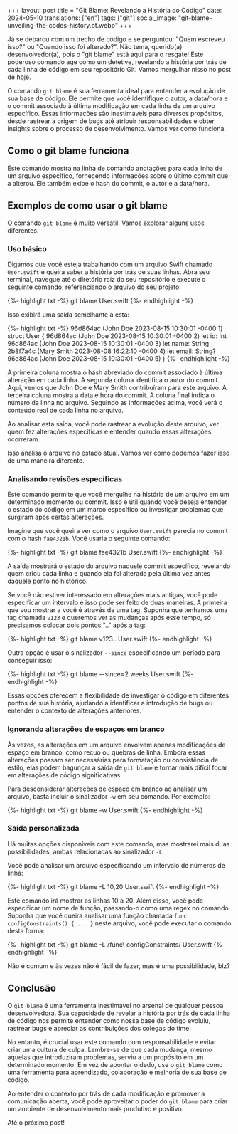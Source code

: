 +++
layout: post
title = "Git Blame: Revelando a História do Código"
date:   2024-05-10
translations: ["en"]
tags: ["git"]
social_image: "git-blame-unveiling-the-codes-history.pt.webp"
+++

<p class="intro"><span class="dropcap">J</span>á se deparou com um trecho de código e se perguntou: "Quem escreveu isso?" ou "Quando isso foi alterado?". Não tema, querido(a) desenvolvedor(a), pois o "git blame" está aqui para o resgate! Este poderoso comando age como um detetive, revelando a história por trás de cada linha de código em seu repositório Git. Vamos mergulhar nisso no post de hoje.</p>

O comando `git blame` é sua ferramenta ideal para entender a evolução de sua base de código. Ele permite que você identifique o autor, a data/hora e o commit associado à última modificação em cada linha de um arquivo específico. Essas informações são inestimáveis para diversos propósitos, desde rastrear a origem de bugs até atribuir responsabilidades e obter insights sobre o processo de desenvolvimento. Vamos ver como funciona.

## Como o git blame funciona
Este comando mostra na linha de comando anotações para cada linha de um arquivo específico, fornecendo informações sobre o último commit que a alterou. Ele também exibe o hash do commit, o autor e a data/hora.

## Exemplos de como usar o git blame
O comando `git blame` é muito versátil. Vamos explorar alguns usos diferentes.

### Uso básico
Digamos que você esteja trabalhando com um arquivo Swift chamado `User.swift` e queira saber a história por trás de suas linhas. Abra seu terminal, navegue até o diretório raiz do seu repositório e execute o seguinte comando, referenciando o arquivo do seu projeto:

{%- highlight txt -%}
git blame User.swift
{%- endhighlight -%}

Isso exibirá uma saída semelhante a esta:

{%- highlight txt -%}
96d864ac (John Doe   2023-08-15 10:30:01 -0400 1) struct User {
96d864ac (John Doe   2023-08-15 10:30:01 -0400 2)     let id: Int
96d864ac (John Doe   2023-08-15 10:30:01 -0400 3)     let name: String
2b8f7a4c (Mary Smith 2023-08-08 16:22:10 -0400 4)     let email: String?
96d864ac (John Doe   2023-08-15 10:30:01 -0400 5) }
{%- endhighlight -%}

A primeira coluna mostra o hash abreviado do commit associado à última alteração em cada linha. A segunda coluna identifica o autor do commit. Aqui, vemos que John Doe e Mary Smith contribuíram para este arquivo. A terceira coluna mostra a data e hora do commit. A coluna final indica o número da linha no arquivo. Seguindo as informações acima, você verá o conteúdo real de cada linha no arquivo.

Ao analisar esta saída, você pode rastrear a evolução deste arquivo, ver quem fez alterações específicas e entender quando essas alterações ocorreram.

Isso analisa o arquivo no estado atual. Vamos ver como podemos fazer isso de uma maneira diferente.

### Analisando revisões específicas
Este comando permite que você mergulhe na história de um arquivo em um determinado momento ou commit. Isso é útil quando você deseja entender o estado do código em um marco específico ou investigar problemas que surgiram após certas alterações.

Imagine que você queira ver como o arquivo `User.swift` parecia no commit com o hash `fae4321b`. Você usaria o seguinte comando:

{%- highlight txt -%}
git blame fae4321b User.swift
{%- endhighlight -%}

A saída mostrará o estado do arquivo naquele commit específico, revelando quem criou cada linha e quando ela foi alterada pela última vez antes daquele ponto no histórico. 

Se você não estiver interessado em alterações mais antigas, você pode especificar um intervalo e isso pode ser feito de duas maneiras. A primeira que vou mostrar a você é através de uma tag. Suponha que tenhamos uma tag chamada `v123` e queremos ver as mudanças após esse tempo, só precisamos colocar dois pontos ".." após a tag:

{%- highlight txt -%}
git blame v123.. User.swift
{%- endhighlight -%}

Outra opção é usar o sinalizador `--since` especificando um período para conseguir isso:

{%- highlight txt -%}
git blame --since=2.weeks User.swift
{%- endhighlight -%}

Essas opções oferecem a flexibilidade de investigar o código em diferentes pontos de sua história, ajudando a identificar a introdução de bugs ou entender o contexto de alterações anteriores.

### Ignorando alterações de espaços em branco
Às vezes, as alterações em um arquivo envolvem apenas modificações de espaço em branco, como recuo ou quebras de linha. Embora essas alterações possam ser necessárias para formatação ou consistência de estilo, elas podem bagunçar a saída de `git blame` e tornar mais difícil focar em alterações de código significativas. 

Para desconsiderar alterações de espaço em branco ao analisar um arquivo, basta incluir o sinalizador `-w` em seu comando. Por exemplo:

{%- highlight txt -%}
git blame -w User.swift
{%- endhighlight -%}

### Saída personalizada
Há muitas opções disponíveis com este comando, mas mostrarei mais duas possibilidades, ambas relacionadas ao sinalizador `-L`.

Você pode analisar um arquivo especificando um intervalo de números de linha:

{%- highlight txt -%}
git blame -L 10,20 User.swift
{%- endhighlight -%} 

Este comando irá mostrar as linhas 10 a 20. Além disso, você pode especificar um nome de função, passando-o como uma regex no comando. Suponha que você queira analisar uma função chamada `func configConstraints() { ... }` neste arquivo, você pode executar o comando desta forma:

{%- highlight txt -%}
git blame -L /func\ configConstraints/ User.swift
{%- endhighlight -%}

Não é comum e às vezes não é fácil de fazer, mas é uma possibilidade, blz?

## Conclusão
O `git blame` é uma ferramenta inestimável no arsenal de qualquer pessoa desenvolvedora. Sua capacidade de revelar a história por trás de cada linha de código nos permite entender como nossa base de código evoluiu, rastrear bugs e apreciar as contribuições dos colegas do time.

No entanto, é crucial usar este comando com responsabilidade e evitar criar uma cultura de culpa. Lembre-se de que cada mudança, mesmo aquelas que introduziram problemas, serviu a um propósito em um determinado momento. Em vez de apontar o dedo, use o `git blame` como uma ferramenta para aprendizado, colaboração e melhoria de sua base de código. 

Ao entender o contexto por trás de cada modificação e promover a comunicação aberta, você pode aproveitar o poder do `git blame` para criar um ambiente de desenvolvimento mais produtivo e positivo.

Até o próximo post!